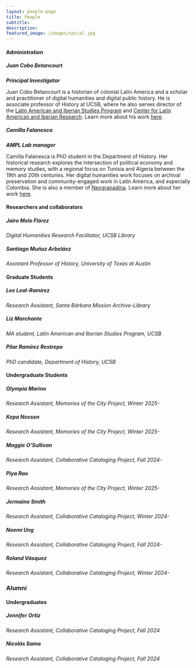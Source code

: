 ```yaml
---
layout: people-page
title: People
subtitle:
description: 
featured_image: /images/social.jpg
---
```


#### Administration
##### Juan Cobo Betancourt
***Principal Investigator***

Juan Cobo Betancourt is a historian of colonial Latin America and a scholar and practitioner of digital humanities and digital public history. He is associate professor of History at UCSB, where he also serves director of the [Latin American and Iberian Studies Program](https://lais.ucsb.edu) and [Center for Latin American and Iberian Research](https://clair.ucsb.edu). Learn more about his work [here](https://www.history.ucsb.edu/faculty/juan-cobo/).

##### Camilla Falanesca
***AMPL Lab manager***

Camilla Falanesca is PhD student in the Department of History. Her historical research explores the intersection of political economy and memory studies, with a regional focus on Tunisia and Algeria between the 19th and 20th centuries. Her digital humanities work focuses on archival preservation and community-engaged work in Latin America, and especially Colombia. She is also a member of [Neogranadina](https://neogranadina.org/en). Learn more about her work [here](https://www.history.ucsb.edu/graduate-student/camillafalanesca/).

#### Researchers and collaborators
##### Jairo Melo Flórez
*Digital Humanities Research Facilitator, UCSB Library*

##### Santiago Muñoz Arbeláez
*Assistant Professor of History, University of Texas at Austin*

#### Graduate Students
##### Lee Leal-Ramírez
*Research Assistant, Santa Bárbara Mission Archive-Library*

##### Liz Marchante
*MA student, Latin American and Iberian Studies Program, UCSB*

##### Pilar Ramírez Restrepo
*PhD candidate, Department of History, UCSB*

#### Undergraduate Students

##### Olympia Marino
*Research Assistant, Memories of the City Project, Winter 2025-*

##### Kepa Neesen
*Research Assistant, Memories of the City Project, Winter 2025-*

##### Maggie O'Sullivan
*Research Assistant, Collaborative Cataloging Project, Fall 2024-*

##### Piya Rao
*Research Assistant, Memories of the City Project, Winter 2025-*

##### Jermaine Smith
*Research Assistant, Collaborative Cataloging Project, Winter 2024-*

##### Noemi Ung
*Research Assistant, Collaborative Cataloging Project, Fall 2024-*

##### Roland Vásquez
*Research Assistant, Collaborative Cataloging Project, Winter 2024-*


### Alumni
#### Undergraduates

##### Jennifer Ortiz
*Research Assistant, Collaborative Cataloging Project, Fall 2024*

##### Nicolás Sama
*Research Assistant, Collaborative Cataloging Project, Fall 2024*